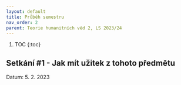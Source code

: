 ```yaml
---
layout: default
title: Průběh semestru
nav_order: 2
parent: Teorie humanitních věd 2, LS 2023/24
---
```


1. TOC
{:toc}

## Setkání #1 - Jak mít užitek z tohoto předmětu

Datum: 5. 2. 2023

